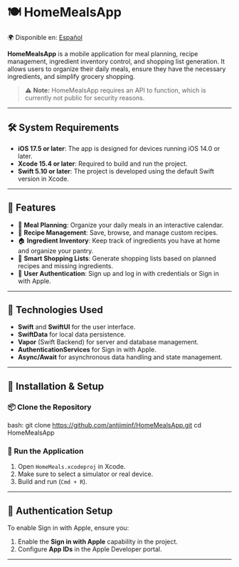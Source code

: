 # 🍽 HomeMealsApp

🌍 Disponible en: [Español](README.es.md)

**HomeMealsApp** is a mobile application for meal planning, recipe management, ingredient inventory control, and shopping list generation. It allows users to organize their daily meals, ensure they have the necessary ingredients, and simplify grocery shopping.

> ⚠️ **Note:** HomeMealsApp requires an API to function, which is currently not public for security reasons.

---

## 🛠️ System Requirements

- **iOS 17.5 or later**: The app is designed for devices running iOS 14.0 or later.
- **Xcode 15.4 or later**: Required to build and run the project.
- **Swift 5.10 or later**: The project is developed using the default Swift version in Xcode.

---

## 🚀 Features

- 📅 **Meal Planning**: Organize your daily meals in an interactive calendar.
- 📝 **Recipe Management**: Save, browse, and manage custom recipes.
- 🏠 **Ingredient Inventory**: Keep track of ingredients you have at home and organize your pantry.
- 🛒 **Smart Shopping Lists**: Generate shopping lists based on planned recipes and missing ingredients.
- 🔐 **User Authentication**: Sign up and log in with credentials or Sign in with Apple.
<!--- ☁️ **Cloud Synchronization**: Securely store data on the server.  -->

---

## 📱 Technologies Used

- **Swift** and **SwiftUI** for the user interface.
- **SwiftData** for local data persistence.
- **Vapor** (Swift Backend) for server and database management.
- **AuthenticationServices** for Sign in with Apple.
- **Async/Await** for asynchronous data handling and state management.

---

## 🔧 Installation & Setup

### 📦 Clone the Repository

bash:
git clone https://github.com/antjiminf/HomeMealsApp.git
cd HomeMealsApp

### 📲 Run the Application

1. Open `HomeMeals.xcodeproj` in Xcode.
2. Make sure to select a simulator or real device.
3. Build and run (`Cmd + R`).

---

## 🔑 Authentication Setup

To enable Sign in with Apple, ensure you:

1. Enable the **Sign in with Apple** capability in the project.
2. Configure **App IDs** in the Apple Developer portal.

---
